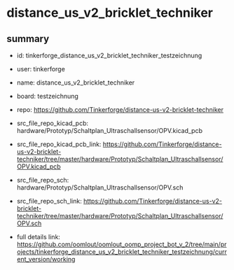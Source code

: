 # distance_us_v2_bricklet_techniker
 
## summary 
* id: tinkerforge_distance_us_v2_bricklet_techniker_testzeichnung
* user: tinkerforge
* name: distance_us_v2_bricklet_techniker
* board: testzeichnung
* repo: https://github.com/Tinkerforge/distance-us-v2-bricklet-techniker
* src_file_repo_kicad_pcb: hardware/Prototyp/Schaltplan_Ultraschallsensor/OPV.kicad_pcb
* src_file_repo_kicad_pcb_link: https://github.com/Tinkerforge/distance-us-v2-bricklet-techniker/tree/master/hardware/Prototyp/Schaltplan_Ultraschallsensor/OPV.kicad_pcb


* src_file_repo_sch: hardware/Prototyp/Schaltplan_Ultraschallsensor/OPV.sch
* src_file_repo_sch_link: https://github.com/Tinkerforge/distance-us-v2-bricklet-techniker/tree/master/hardware/Prototyp/Schaltplan_Ultraschallsensor/OPV.sch
* full details link: https://github.com/oomlout/oomlout_oomp_project_bot_v_2/tree/main/projects/tinkerforge_distance_us_v2_bricklet_techniker_testzeichnung/current_version/working  







